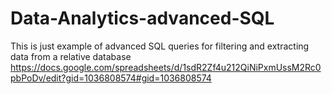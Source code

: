 # Data-Analytics-advanced-SQL
This is just example of advanced SQL queries for filtering and extracting data from a relative database
https://docs.google.com/spreadsheets/d/1sdR2Zf4u212QiNiPxmUssM2Rc0pbPoDv/edit?gid=1036808574#gid=1036808574
